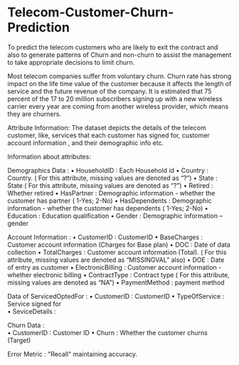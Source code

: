 # Telecom-Customer-Churn-Prediction

To predict the telecom customers who are likely to exit the contract and also to generate patterns
of Churn and non-churn to assist the management to take appropriate decisions to limit churn.

Most telecom companies suffer from voluntary churn. Churn rate has strong impact on the life
time value of the customer because it affects the length of service and the future revenue of the
company. It is estimated that 75 percent of the 17 to 20 million subscribers signing up with a new
wireless carrier every year are coming from another wireless provider, which means they are
churners. 


Attribute Information:  The dataset depicts the details of the telecom customer, like, services that each customer has signed for, customer account information , and their demographic info etc.

Information about attributes:

Demographics Data : 
	•	HouseholdID : Each Household id
	• 	Country : Country. ( For this attribute, missing values are denoted as “?”)
	•	State : State ( For this attribute, missing values are denoted as “?”)
	•	Retired : Whether retired
	•	HasPartner : Demographic information - whether the customer has partner ( 1-Yes; 2-No)
	•	HasDependents : Demographic information - whether the customer has dependents ( 1-Yes; 2-No)
	•	Education : Education qualification
	•	Gender : Demographic information – gender

Account Information :
	•	CustomerID : CustomerID
 	• 	BaseCharges : Customer account information (Charges for Base plan)
	•	DOC : Date of data collection
	•	TotalCharges : Customer account information (Total). ( For this attribute, missing values are denoted as “MISSINGVAL” also)
	•	DOE : Date of entry as customer
	•	ElectronicBilling : Customer account information - whether electronic billing
	•	ContractType : Contract type ( For this attribute, 	missing values are denoted as “NA”)
	•	PaymentMethod : payment method

Data of ServicedOptedFor : 
	•	CustomerID : CustomerID
	•	TypeOfService : Service signed for    
	•	SeviceDetails : 

Churn Data : 	
	•	CustomerID : Customer ID
	•	Churn : Whether the customer churns  (Target)
  
  
Error Metric :  "Recall" maintaining accuracy.
